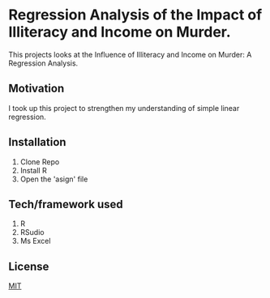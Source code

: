 # Regression Analysis of the Impact of Illiteracy and Income on Murder.

This projects looks at the Influence of Illiteracy and Income on Murder: A Regression Analysis.

## Motivation

I took up this project to strengthen my understanding of simple linear regression.


## Installation

1. Clone Repo
2. Install R
3. Open the 'asign' file

## Tech/framework used

1. R
2. RSudio
3. Ms Excel

## License

[MIT](https://choosealicense.com/licenses/mit/)

